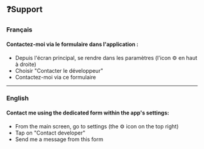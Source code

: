## ❓Support

### Français

#### Contactez-moi via le formulaire dans l'application :
- Depuis l'écran principal, se rendre dans les paramètres (l'icon ⚙️ en haut à droite)
- Choisir "Contacter le développeur"
- Contactez-moi via ce formulaire

---

### English

#### Contact me using the dedicated form within the app's settings:
- From the main screen, go to settings (the ⚙️ icon on the top right)
- Tap on "Contact developer"
- Send me a message from this form
